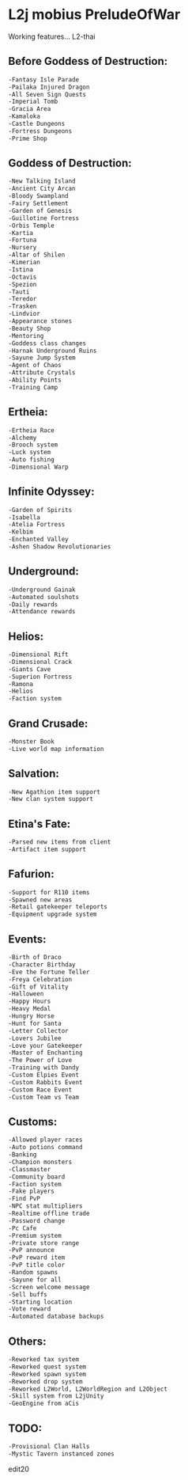 # L2j mobius PreludeOfWar
Working features...
L2-thai
## Before Goddess of Destruction:
```bash
-Fantasy Isle Parade
-Pailaka Injured Dragon
-All Seven Sign Quests
-Imperial Tomb
-Gracia Area
-Kamaloka
-Castle Dungeons
-Fortress Dungeons
-Prime Shop
```

## Goddess of Destruction:
```bash
-New Talking Island
-Ancient City Arcan
-Bloody Swampland
-Fairy Settlement
-Garden of Genesis
-Guillotine Fortress
-Orbis Temple
-Kartia
-Fortuna
-Nursery
-Altar of Shilen
-Kimerian
-Istina
-Octavis
-Spezion
-Tauti
-Teredor
-Trasken
-Lindvior
-Appearance stones
-Beauty Shop
-Mentoring
-Goddess class changes
-Harnak Underground Ruins
-Sayune Jump System
-Agent of Chaos
-Attribute Crystals
-Ability Points
-Training Camp
```

## Ertheia:
```bash
-Ertheia Race
-Alchemy
-Brooch system
-Luck system
-Auto fishing
-Dimensional Warp
```

## Infinite Odyssey:
```bash
-Garden of Spirits
-Isabella
-Atelia Fortress
-Kelbim
-Enchanted Valley
-Ashen Shadow Revolutionaries
```

## Underground:
```bash
-Underground Gainak
-Automated soulshots
-Daily rewards
-Attendance rewards
```

## Helios:
```bash
-Dimensional Rift
-Dimensional Crack
-Giants Cave
-Superion Fortress
-Ramona
-Helios
-Faction system
```

## Grand Crusade:
```bash
-Monster Book
-Live world map information
```

## Salvation:
```bash
-New Agathion item support
-New clan system support
```

## Etina's Fate:
```bash
-Parsed new items from client
-Artifact item support
```

## Fafurion:
```bash
-Support for R110 items
-Spawned new areas
-Retail gatekeeper teleports
-Equipment upgrade system
```

## Events:
```bash
-Birth of Draco
-Character Birthday
-Eve the Fortune Teller
-Freya Celebration
-Gift of Vitality
-Halloween
-Happy Hours
-Heavy Medal
-Hungry Horse
-Hunt for Santa
-Letter Collector
-Lovers Jubilee
-Love your Gatekeeper
-Master of Enchanting
-The Power of Love
-Training with Dandy
-Custom Elpies Event
-Custom Rabbits Event
-Custom Race Event
-Custom Team vs Team
```

## Customs:
```bash
-Allowed player races
-Auto potions command
-Banking
-Champion monsters
-Classmaster
-Community board
-Faction system
-Fake players
-Find PvP
-NPC stat multipliers
-Realtime offline trade
-Password change
-Pc Cafe
-Premium system
-Private store range
-PvP announce
-PvP reward item
-PvP title color
-Random spawns
-Sayune for all
-Screen welcome message
-Sell buffs
-Starting location
-Vote reward
-Automated database backups
```

## Others:
```bash
-Reworked tax system
-Reworked quest system
-Reworked spawn system
-Reworked drop system
-Reworked L2World, L2WorldRegion and L2Object
-Skill system from L2jUnity
-GeoEngine from aCis
```

## TODO:
```bash
-Provisional Clan Halls
-Mystic Tavern instanced zones
```
edit20
